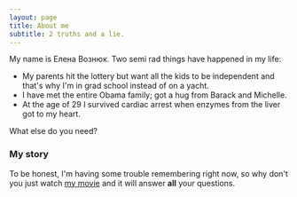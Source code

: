 ```yaml
---
layout: page
title: About me
subtitle: 2 truths and a lie.
---
```


My name is Елена Вознюк. Two semi rad things have happened in my life:

- My parents hit the lottery but want all the kids to be independent and that's why I'm in grad school instead of on a yacht.
- I have met the entire Obama family; got a hug from Barack and Michelle.
- At the age of 29 I survived cardiac arrest when enzymes from the liver got to my heart.

What else do you need?

### My story

To be honest, I'm having some trouble remembering right now, so why don't you just watch [my movie](https://en.wikipedia.org/wiki/The_Princess_Bride_%28film%29) and it will answer **all** your questions.
